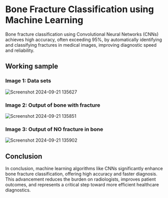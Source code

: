 # Bone Fracture Classification using Machine Learning

Bone fracture classification using Convolutional Neural Networks (CNNs) achieves high accuracy, often exceeding 95%, by automatically identifying and classifying fractures in medical images, improving diagnostic speed and reliability.

## Working sample

### Image 1: Data sets
![Screenshot 2024-09-21 135627](https://github.com/user-attachments/assets/c4c464ad-7189-45fe-8c35-44f7e1ec7907)

### Image 2: Output of bone with fracture
![Screenshot 2024-09-21 135851](https://github.com/user-attachments/assets/7e0da921-ec8d-40aa-be8f-d8782f9a8dae)

### Image 3: Output of NO fracture in bone
![Screenshot 2024-09-21 135902](https://github.com/user-attachments/assets/f733f2ba-6eb3-4b20-8c64-af43d309b2ac)

## Conclusion

In conclusion, machine learning algorithms like CNNs significantly enhance bone fracture classification, offering high accuracy and faster diagnosis. This advancement reduces the burden on radiologists, improves patient outcomes, and represents a critical step toward more efficient healthcare diagnostics.
